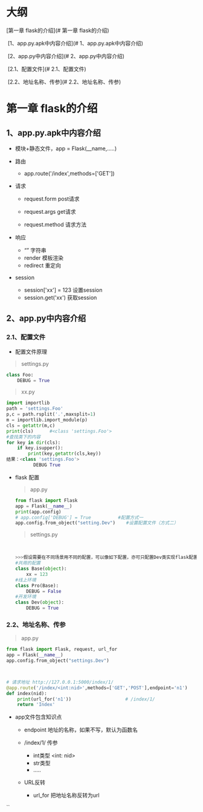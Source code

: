 # 大纲

[第一章 flask的介绍](# 第一章 flask的介绍)

​	[1、app.py.apk中内容介绍](# 1、app.py.apk中内容介绍)

​	[2、app.py中内容介绍](# 2、app.py中内容介绍)

​		[2.1、配置文件](# 2.1、配置文件)

​		[2.2、地址名称、传参](# 2.2、地址名称、传参)



# 第一章 flask的介绍

## 1、app.py.apk中内容介绍

* 模块+静态文件，app = Flask(__name,.....)

* 路由
  * app.route('/index',methods=['GET'])

* 请求

  * request.form		post请求

  * request.args		get请求

  * request.method	请求方法

* 响应
  * “”		字符串
   * render		模板渲染
   * redirect       重定向	

* session
  * session['xx'] = 123	设置session	
  * session.get('xx')         获取session

## 2、app.py中内容介绍

### 2.1、配置文件

* 配置文件原理

> settings.py

```python
class Foo:
    DEBUG = True
```

> xx.py

```python
import importlib
path = 'settings.Foo'
p,c = path.rsplit('.',maxsplit=1)
m = importlib.import_module(p)
cls = getattr(m,c)
print(cls)      #<class 'settings.Foo'>
#查找类下的内容
for key in dir(cls):
    if key.isupper():
        print(key,getattr(cls,key))
结果：<class 'settings.Foo'>
          DEBUG True
```

* flask 配置

  > app.py

  ```python
  from flask import Flask
  app = Flask(__name__)
  print(app.config)
  # app.config['DEBUG'] = True			#配置方式一
  app.config.from_object("setting.Dev")    #设置配置文件（方式二）
  ```

  > settings.py

  ​	

  ```python
  >>>假设需要在不同场景用不同的配置，可以像如下配置，亦可只配置Dev类实现flask配置
  #共用的配置
  class Base(object):
      xx = 123
  #线上环境
  class Pro(Base):
      DEBUG = False
  #开发环境
  class Dev(object):
      DEBUG = True
  ```

### 2.2、地址名称、传参

> app.py

```python
from flask import Flask, request, url_for
app = Flask(__name__)
app.config.from_object("settings.Dev")



# 请求地址 http://127.0.0.1:5000/index/1/
@app.route('/index/<int:nid>',methods=['GET','POST'],endpoint='n1')
def index(nid):
    print(url_for('n1'))                    # /index/1/
    return 'Index'
```

* app文件包含知识点

  * endpoint	地址的名称，如果不写，默认为函数名
  * /index/1/    传参
    * int类型 	<int: nid>
    * str类型    <nid>
    * .....

  * URL反转
    * url_for	把地址名称反转为url

``